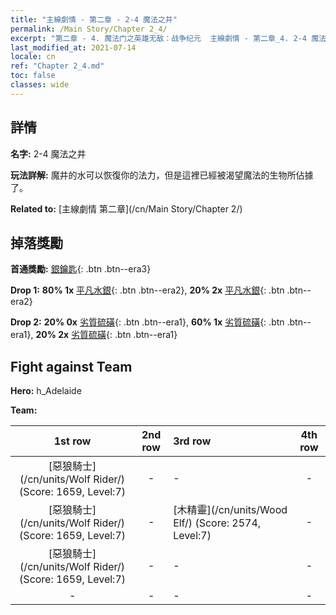 ```yaml
---
title: "主線劇情 - 第二章 - 2-4 魔法之井"
permalink: /Main Story/Chapter 2_4/
excerpt: "第二章 - 4. 魔法门之英雄无敌：战争纪元  主線劇情 - 第二章_4. 2-4 魔法之井"
last_modified_at: 2021-07-14
locale: cn
ref: "Chapter 2_4.md"
toc: false
classes: wide
---
```


## 詳情

 **名字:** 2-4 魔法之井

 **玩法詳解:** 魔井的水可以恢復你的法力，但是這裡已經被渴望魔法的生物所佔據了。

 **Related to:** [主線劇情 第二章](/cn/Main Story/Chapter 2/)

## 掉落獎勵

 **首通獎勵:** [銀鑰匙](/cn/Items/con_693/){: .btn .btn--era3}

 **Drop 1:** **80% 1x** [平凡水銀](/cn/Items/mat_8/){: .btn .btn--era2}, **20% 2x** [平凡水銀](/cn/Items/mat_8/){: .btn .btn--era2}

 **Drop 2:** **20% 0x** [劣質硫磺](/cn/Items/mat_3/){: .btn .btn--era1}, **60% 1x** [劣質硫磺](/cn/Items/mat_3/){: .btn .btn--era1}, **20% 2x** [劣質硫磺](/cn/Items/mat_3/){: .btn .btn--era1}


## Fight against Team
 **Hero:** h_Adelaide

 **Team:**


  | 1st row | 2nd row | 3rd row | 4th row |
  |:----:|:----:|:----|:----:|
  | [惡狼騎士](/cn/units/Wolf Rider/) (Score: 1659, Level:7)  | - | - | - |
  | [惡狼騎士](/cn/units/Wolf Rider/) (Score: 1659, Level:7)  | - | [木精靈](/cn/units/Wood Elf/) (Score: 2574, Level:7)  | - |
  | [惡狼騎士](/cn/units/Wolf Rider/) (Score: 1659, Level:7)  | - | - | - |
  | - | - | - | - |


